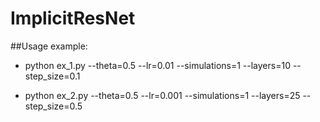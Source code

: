 # ImplicitResNet

##Usage example:

- python ex_1.py --theta=0.5 --lr=0.01 --simulations=1 --layers=10 --step_size=0.1

- python ex_2.py --theta=0.5 --lr=0.001 --simulations=1 --layers=25 --step_size=0.5
